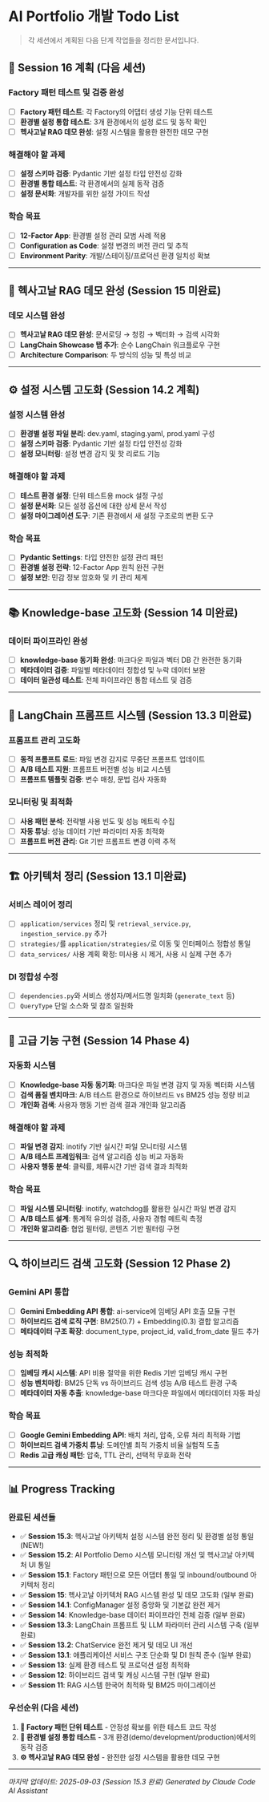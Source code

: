 # AI Portfolio 개발 Todo List

> 각 세션에서 계획된 다음 단계 작업들을 정리한 문서입니다.

## 🎯 Session 16 계획 (다음 세션)

### Factory 패턴 테스트 및 검증 완성
- [ ] **Factory 패턴 테스트**: 각 Factory의 어댑터 생성 기능 단위 테스트
- [ ] **환경별 설정 통합 테스트**: 3개 환경에서의 설정 로드 및 동작 확인
- [ ] **헥사고날 RAG 데모 완성**: 설정 시스템을 활용한 완전한 데모 구현

### 해결해야 할 과제
- [ ] **설정 스키마 검증**: Pydantic 기반 설정 타입 안전성 강화
- [ ] **환경별 통합 테스트**: 각 환경에서의 실제 동작 검증
- [ ] **설정 문서화**: 개발자를 위한 설정 가이드 작성

### 학습 목표
- [ ] **12-Factor App**: 환경별 설정 관리 모범 사례 적용
- [ ] **Configuration as Code**: 설정 변경의 버전 관리 및 추적
- [ ] **Environment Parity**: 개발/스테이징/프로덕션 환경 일치성 확보

---

## 🔄 헥사고날 RAG 데모 완성 (Session 15 미완료)

### 데모 시스템 완성
- [ ] **헥사고날 RAG 데모 완성**: 문서로딩 → 청킹 → 벡터화 → 검색 시각화
- [ ] **LangChain Showcase 탭 추가**: 순수 LangChain 워크플로우 구현
- [ ] **Architecture Comparison**: 두 방식의 성능 및 특성 비교

---

## ⚙️ 설정 시스템 고도화 (Session 14.2 계획)

### 설정 시스템 완성
- [ ] **환경별 설정 파일 분리**: dev.yaml, staging.yaml, prod.yaml 구성
- [ ] **설정 스키마 검증**: Pydantic 기반 설정 타입 안전성 강화
- [ ] **설정 모니터링**: 설정 변경 감지 및 핫 리로드 기능

### 해결해야 할 과제
- [ ] **테스트 환경 설정**: 단위 테스트용 mock 설정 구성
- [ ] **설정 문서화**: 모든 설정 옵션에 대한 상세 문서 작성
- [ ] **설정 마이그레이션 도구**: 기존 환경에서 새 설정 구조로의 변환 도구

### 학습 목표
- [ ] **Pydantic Settings**: 타입 안전한 설정 관리 패턴
- [ ] **환경별 설정 전략**: 12-Factor App 원칙 완전 구현
- [ ] **설정 보안**: 민감 정보 암호화 및 키 관리 체계

---

## 📚 Knowledge-base 고도화 (Session 14 미완료)

### 데이터 파이프라인 완성
- [ ] **knowledge-base 동기화 완성**: 마크다운 파일과 벡터 DB 간 완전한 동기화
- [ ] **메타데이터 검증**: 파일별 메타데이터 정합성 및 누락 데이터 보완
- [ ] **데이터 일관성 테스트**: 전체 파이프라인 통합 테스트 및 검증

---

## 🎨 LangChain 프롬프트 시스템 (Session 13.3 미완료)

### 프롬프트 관리 고도화
- [ ] **동적 프롬프트 로드**: 파일 변경 감지로 무중단 프롬프트 업데이트
- [ ] **A/B 테스트 지원**: 프롬프트 버전별 성능 비교 시스템
- [ ] **프롬프트 템플릿 검증**: 변수 매칭, 문법 검사 자동화

### 모니터링 및 최적화
- [ ] **사용 패턴 분석**: 전략별 사용 빈도 및 성능 메트릭 수집
- [ ] **자동 튜닝**: 성능 데이터 기반 파라미터 자동 최적화
- [ ] **프롬프트 버전 관리**: Git 기반 프롬프트 변경 이력 추적

---

## 🏗️ 아키텍처 정리 (Session 13.1 미완료)

### 서비스 레이어 정리
- [ ] `application/services` 정리 및 `retrieval_service.py`, `ingestion_service.py` 추가
- [ ] `strategies/`를 `application/strategies/`로 이동 및 인터페이스 정합성 통일
- [ ] `data_services/` 사용 계획 확정: 미사용 시 제거, 사용 시 실제 구현 추가

### DI 정합성 수정
- [ ] `dependencies.py`와 서비스 생성자/메서드명 일치화 (`generate_text` 등)
- [ ] `QueryType` 단일 소스화 및 참조 일원화

---

## 🚀 고급 기능 구현 (Session 14 Phase 4)

### 자동화 시스템
- [ ] **Knowledge-base 자동 동기화**: 마크다운 파일 변경 감지 및 자동 벡터화 시스템
- [ ] **검색 품질 벤치마크**: A/B 테스트 환경으로 하이브리드 vs BM25 성능 정량 비교
- [ ] **개인화 검색**: 사용자 행동 기반 검색 결과 개인화 알고리즘

### 해결해야 할 과제
- [ ] **파일 변경 감지**: inotify 기반 실시간 파일 모니터링 시스템
- [ ] **A/B 테스트 프레임워크**: 검색 알고리즘 성능 비교 자동화
- [ ] **사용자 행동 분석**: 클릭률, 체류시간 기반 검색 결과 최적화

### 학습 목표
- [ ] **파일 시스템 모니터링**: inotify, watchdog를 활용한 실시간 파일 변경 감지
- [ ] **A/B 테스트 설계**: 통계적 유의성 검증, 사용자 경험 메트릭 측정
- [ ] **개인화 알고리즘**: 협업 필터링, 콘텐츠 기반 필터링 구현

---

## 🔍 하이브리드 검색 고도화 (Session 12 Phase 2)

### Gemini API 통합
- [ ] **Gemini Embedding API 통합**: ai-service에 임베딩 API 호출 모듈 구현
- [ ] **하이브리드 검색 로직 구현**: BM25(0.7) + Embedding(0.3) 결합 알고리즘
- [ ] **메타데이터 구조 확장**: document_type, project_id, valid_from_date 필드 추가

### 성능 최적화
- [ ] **임베딩 캐시 시스템**: API 비용 절약을 위한 Redis 기반 임베딩 캐시 구현
- [ ] **성능 벤치마킹**: BM25 단독 vs 하이브리드 검색 성능 A/B 테스트 환경 구축
- [ ] **메타데이터 자동 추출**: knowledge-base 마크다운 파일에서 메타데이터 자동 파싱

### 학습 목표
- [ ] **Google Gemini Embedding API**: 배치 처리, 압축, 오류 처리 최적화 기법
- [ ] **하이브리드 검색 가중치 튜닝**: 도메인별 최적 가중치 비율 실험적 도출
- [ ] **Redis 고급 캐싱 패턴**: 압축, TTL 관리, 선택적 무효화 전략

---

## 📊 Progress Tracking

### 완료된 세션들
- ✅ **Session 15.3**: 헥사고날 아키텍처 설정 시스템 완전 정리 및 환경별 설정 통일 (NEW!)
- ✅ **Session 15.2**: AI Portfolio Demo 시스템 모니터링 개선 및 헥사고날 아키텍처 UI 통일
- ✅ **Session 15.1**: Factory 패턴으로 모든 어댑터 통일 및 inbound/outbound 아키텍처 정리
- ✅ **Session 15**: 헥사고날 아키텍처 RAG 시스템 완성 및 데모 고도화 (일부 완료)
- ✅ **Session 14.1**: ConfigManager 설정 중앙화 및 기본값 완전 제거
- ✅ **Session 14**: Knowledge-base 데이터 파이프라인 전체 검증 (일부 완료)
- ✅ **Session 13.3**: LangChain 프롬프트 및 LLM 파라미터 관리 시스템 구축 (일부 완료)
- ✅ **Session 13.2**: ChatService 완전 제거 및 데모 UI 개선
- ✅ **Session 13.1**: 애플리케이션 서비스 구조 단순화 및 DI 원칙 준수 (일부 완료)
- ✅ **Session 13**: 실제 환경 테스트 및 프로덕션 설정 최적화
- ✅ **Session 12**: 하이브리드 검색 및 캐싱 시스템 구현 (일부 완료)
- ✅ **Session 11**: RAG 시스템 한국어 최적화 및 BM25 마이그레이션

### 우선순위 (다음 세션)
1. **🔧 Factory 패턴 단위 테스트** - 안정성 확보를 위한 테스트 코드 작성
2. **🎯 환경별 설정 통합 테스트** - 3개 환경(demo/development/production)에서의 동작 검증
3. **⚙️ 헥사고날 RAG 데모 완성** - 완전한 설정 시스템을 활용한 데모 구현

---

*마지막 업데이트: 2025-09-03 (Session 15.3 완료)*
*Generated by Claude Code AI Assistant*